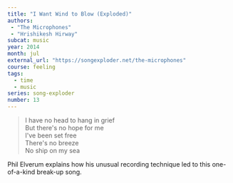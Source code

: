 ```yaml
---
title: "I Want Wind to Blow (Exploded)"
authors:
 - "The Microphones"
 - "Hrishikesh Hirway"
subcat: music
year: 2014
month: jul
external_url: "https://songexploder.net/the-microphones"
course: feeling
tags:
  - time
  - music
series: song-exploder
number: 13
---
```


> I have no head to hang in grief  
But there's no hope for me  
I've been set free  
There's no breeze  
No ship on my sea

Phil Elverum explains how his unusual recording technique led to this one-of-a-kind break-up song.

